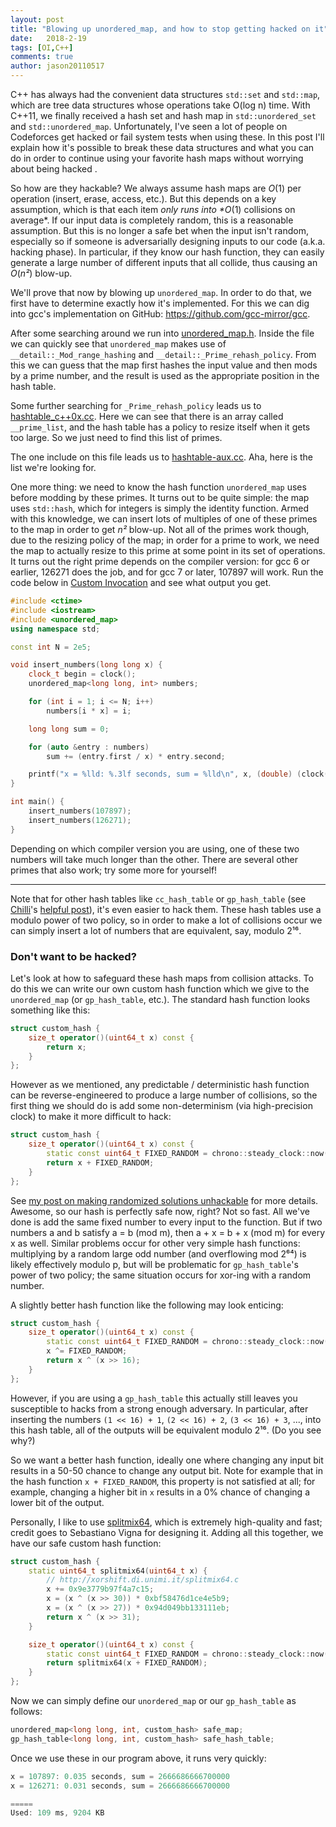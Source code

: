 ```yaml
---
layout: post
title: "Blowing up unordered_map, and how to stop getting hacked on it"
date:   2018-2-19
tags: [OI,C++]
comments: true
author: jason20110517
---
```


C++ has always had the convenient data structures `std::set` and `std::map`, which are tree data structures whose operations take O(log n) time. With C++11, we finally received a hash set and hash map in `std::unordered_set` and `std::unordered_map`. Unfortunately, I've seen a lot of people on Codeforces get hacked or fail system tests when using these. In this post I'll explain how it's possible to break these data structures and what you can do in order to continue using your favorite hash maps without worrying about being hacked .

So how are they hackable? We always assume hash maps are *O*(1) per operation (insert, erase, access, etc.). But this depends on a key assumption, which is that each item *only runs into \*O*(1) collisions on average*. If our input data is completely random, this is a reasonable assumption. But this is no longer a safe bet when the input isn't random, especially so if someone is adversarially designing inputs to our code (a.k.a. hacking phase). In particular, if they know our hash function, they can easily generate a large number of different inputs that all collide, thus causing an *O*(*n²*) blow-up.

We'll prove that now by blowing up `unordered_map`. In order to do that, we first have to determine exactly how it's implemented. For this we can dig into gcc's implementation on GitHub: https://github.com/gcc-mirror/gcc.

After some searching around we run into [unordered_map.h](https://github.com/gcc-mirror/gcc/blob/5bea0e90e58d971cf3e67f784a116d81a20b927a/libstdc%2B%2B-v3/include/bits/unordered_map.h). Inside the file we can quickly see that `unordered_map` makes use of `__detail::_Mod_range_hashing` and `__detail::_Prime_rehash_policy`. From this we can guess that the map first hashes the input value and then mods by a prime number, and the result is used as the appropriate position in the hash table.

Some further searching for `_Prime_rehash_policy` leads us to [hashtable_c++0x.cc](https://github.com/gcc-mirror/gcc/blob/5bea0e90e58d971cf3e67f784a116d81a20b927a/libstdc%2B%2B-v3/src/c%2B%2B11/hashtable_c%2B%2B0x.cc). Here we can see that there is an array called `__prime_list`, and the hash table has a policy to resize itself when it gets too large. So we just need to find this list of primes.

The one include on this file leads us to [hashtable-aux.cc](https://github.com/gcc-mirror/gcc/blob/5bea0e90e58d971cf3e67f784a116d81a20b927a/libstdc%2B%2B-v3/src/shared/hashtable-aux.cc). Aha, here is the list we're looking for.

One more thing: we need to know the hash function `unordered_map` uses before modding by these primes. It turns out to be quite simple: the map uses `std::hash`, which for integers is simply the identity function. Armed with this knowledge, we can insert lots of multiples of one of these primes to the map in order to get *n²* blow-up. Not all of the primes work though, due to the resizing policy of the map; in order for a prime to work, we need the map to actually resize to this prime at some point in its set of operations. It turns out the right prime depends on the compiler version: for gcc 6 or earlier, 126271 does the job, and for gcc 7 or later, 107897 will work. Run the code below in [Custom Invocation](https://codeforces.com/contest/1033/customtest) and see what output you get.

```cpp
#include <ctime>
#include <iostream>
#include <unordered_map>
using namespace std;

const int N = 2e5;

void insert_numbers(long long x) {
    clock_t begin = clock();
    unordered_map<long long, int> numbers;

    for (int i = 1; i <= N; i++)
        numbers[i * x] = i;

    long long sum = 0;

    for (auto &entry : numbers)
        sum += (entry.first / x) * entry.second;

    printf("x = %lld: %.3lf seconds, sum = %lld\n", x, (double) (clock() - begin) / CLOCKS_PER_SEC, sum);
}

int main() {
    insert_numbers(107897);
    insert_numbers(126271);
}
```

Depending on which compiler version you are using, one of these two numbers will take much longer than the other. There are several other primes that also work; try some more for yourself!

------

Note that for other hash tables like `cc_hash_table` or `gp_hash_table` (see [Chilli](https://codeforces.com/profile/Chilli)'s [helpful post](https://codeforces.com/blog/entry/60737)), it's even easier to hack them. These hash tables use a modulo power of two policy, so in order to make a lot of collisions occur we can simply insert a lot of numbers that are equivalent, say, modulo 2¹⁶.

### Don't want to be hacked?

Let's look at how to safeguard these hash maps from collision attacks. To do this we can write our own custom hash function which we give to the `unordered_map` (or `gp_hash_table`, etc.). The standard hash function looks something like this:

```cpp
struct custom_hash {
    size_t operator()(uint64_t x) const {
        return x;
    }
};
```

However as we mentioned, any predictable / deterministic hash function can be reverse-engineered to produce a large number of collisions, so the first thing we should do is add some non-determinism (via high-precision clock) to make it more difficult to hack:

```cpp
struct custom_hash {
    size_t operator()(uint64_t x) const {
        static const uint64_t FIXED_RANDOM = chrono::steady_clock::now().time_since_epoch().count();
        return x + FIXED_RANDOM;
    }
};
```

See [my post on making randomized solutions unhackable](https://codeforces.com/blog/entry/61675) for more details. Awesome, so our hash is perfectly safe now, right? Not so fast. All we've done is add the same fixed number to every input to the function. But if two numbers a and b satisfy a = b (mod m), then a + x = b + x (mod m) for every x as well. Similar problems occur for other very simple hash functions: multiplying by a random large odd number (and overflowing mod 2⁶⁴) is likely effectively modulo p, but will be problematic for `gp_hash_table`'s power of two policy; the same situation occurs for xor-ing with a random number.

A slightly better hash function like the following may look enticing:

```cpp
struct custom_hash {
    size_t operator()(uint64_t x) const {
        static const uint64_t FIXED_RANDOM = chrono::steady_clock::now().time_since_epoch().count();
        x ^= FIXED_RANDOM;
        return x ^ (x >> 16);
    }
};
```

However, if you are using a `gp_hash_table` this actually still leaves you susceptible to hacks from a strong enough adversary. In particular, after inserting the numbers `(1 << 16) + 1`, `(2 << 16) + 2`, `(3 << 16) + 3`, ..., into this hash table, all of the outputs will be equivalent modulo 2¹⁶. (Do you see why?)

So we want a better hash function, ideally one where changing any input bit results in a 50-50 chance to change any output bit. Note for example that in the hash function `x + FIXED_RANDOM`, this property is not satisfied at all; for example, changing a higher bit in `x` results in a 0% chance of changing a lower bit of the output.

Personally, I like to use [splitmix64](http://xoshiro.di.unimi.it/splitmix64.c), which is extremely high-quality and fast; credit goes to Sebastiano Vigna for designing it. Adding all this together, we have our safe custom hash function:

```cpp
struct custom_hash {
    static uint64_t splitmix64(uint64_t x) {
        // http://xorshift.di.unimi.it/splitmix64.c
        x += 0x9e3779b97f4a7c15;
        x = (x ^ (x >> 30)) * 0xbf58476d1ce4e5b9;
        x = (x ^ (x >> 27)) * 0x94d049bb133111eb;
        return x ^ (x >> 31);
    }

    size_t operator()(uint64_t x) const {
        static const uint64_t FIXED_RANDOM = chrono::steady_clock::now().time_since_epoch().count();
        return splitmix64(x + FIXED_RANDOM);
    }
};
```

Now we can simply define our `unordered_map` or our `gp_hash_table` as follows:

```cpp
unordered_map<long long, int, custom_hash> safe_map;
gp_hash_table<long long, int, custom_hash> safe_hash_table;
```

Once we use these in our program above, it runs very quickly:

```cpp
x = 107897: 0.035 seconds, sum = 2666686666700000
x = 126271: 0.031 seconds, sum = 2666686666700000

=====
Used: 109 ms, 9204 KB
```
